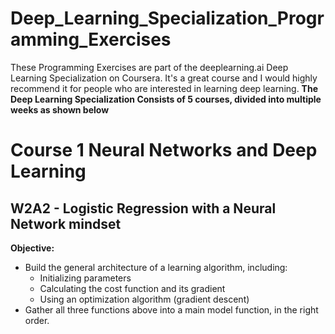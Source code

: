 # Deep_Learning_Specialization_Programming_Exercises
These Programming Exercises are part of the deeplearning.ai Deep Learning Specialization on Coursera. It's a great course and I would highly recommend it for people who are interested in learning deep learning.
**The Deep Learning Specialization Consists of 5 courses, divided into multiple weeks as shown below**

# Course 1 Neural Networks and Deep Learning
## W2A2 - Logistic Regression with a Neural Network mindset
**Objective:**
- Build the general architecture of a learning algorithm, including:
    - Initializing parameters
    - Calculating the cost function and its gradient
    - Using an optimization algorithm (gradient descent) 
- Gather all three functions above into a main model function, in the right order.



